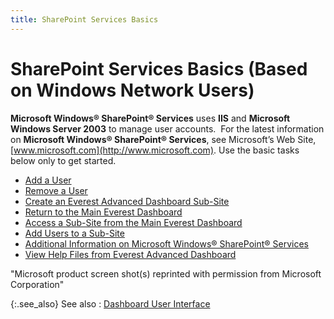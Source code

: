 ```yaml
---
title: SharePoint Services Basics
---
```


# SharePoint Services Basics (Based on Windows Network Users)


**Microsoft Windows&#174; 
 SharePoint&#174; 
 Services** uses **IIS** and **Microsoft Windows Server 2003** to manage  user accounts.  For  the latest information on **Microsoft Windows&#174; SharePoint&#174; Services**,  see Microsoft’s Web Site, [www.microsoft.com](http://www.microsoft.com).  Use the basic tasks below only to get started.

- [Add  a User]({{site.db_baseurl}}/share-point-services-basics-based-on-windows-network-users-/add_a_user_share_point_services_ead.html)
- [Remove  a User]({{site.db_baseurl}}/share-point-services-basics-based-on-windows-network-users-/remove_a_user_share_point_services_ead.html)
- [Create  an Everest Advanced Dashboard Sub-Site]({{site.db_baseurl}}/share-point-services-basics-based-on-windows-network-users-/create_an_everest_advanced_dashboard_sub-site_ead.html)
- [Return  to the Main Everest Dashboard]({{site.db_baseurl}}/share-point-services-basics-based-on-windows-network-users-/return_to_the_main_everest_dashboard_ead.html)
- [Access  a Sub-Site from the Main Everest Dashboard]({{site.db_baseurl}}/share-point-services-basics-based-on-windows-network-users-/access_a_sub-site_from_the_main_everest_dashboard_ead.html)
- [Add  Users to a Sub-Site]({{site.db_baseurl}}/share-point-services-basics-based-on-windows-network-users-/add_users_to_a_sub-site_ead.html)
- [Additional  Information on Microsoft Windows®  SharePoint®  Services]({{site.db_baseurl}}/share-point-services-basics-based-on-windows-network-users-/additional_information_on_microsoft_windows_sharepoint_services_ead.html)
- [View  Help Files from Everest Advanced Dashboard]({{site.db_baseurl}}/share-point-services-basics-based-on-windows-network-users-/view_help_files_from_everest_advanced_dashboard_ead.html)



"Microsoft product screen shot(s) reprinted with permission from  Microsoft Corporation"


{:.see_also}
See also
: [Dashboard  User Interface]({{site.db_baseurl}}/dashboard-user-interface/dashboard_user_interface_ead.html)
